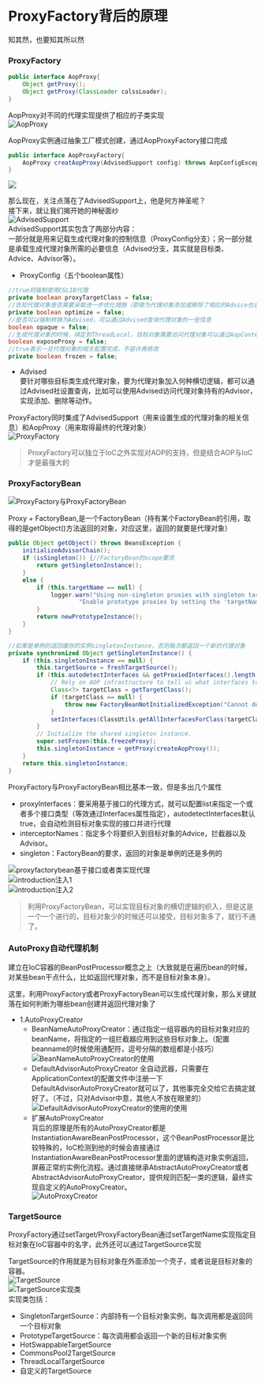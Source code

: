 # ProxyFactory背后的原理  
知其然，也要知其所以然  
### ProxyFactory
```java
public interface AopProxy{
    Object getProxy();
    Object getProxy(ClassLoader calssLoader);
}
```
AopProxy对不同的代理实现提供了相应的子类实现  
![AopProxy](./Image/003/AopProxy.png)  

AopProxy实例通过抽象工厂模式创建，通过AopProxyFactory接口完成  
```java
public interface AopProxyFactory{
    AopProxy creatAopProxy(AdvisedSupport config) throws AopConfigException;//根据AdvisedSupport确定生成什么类型的AopProxy，实际交给DefaultAopProxyFactory实现
}
```
![ ](./Image/003/AopProxyFactory.png)

那么现在，关注点落在了AdvisedSupport上，他是何方神圣呢？  
接下来，就让我们揭开她的神秘面纱  
![AdvisedSupport](./Image/003/AdvisedSupport.png)  
AdvisedSupport其实包含了两部分内容：  
一部分就是用来记载生成代理对象的控制信息（ProxyConfig分支）；另一部分就是承载生成代理对象所需的必要信息（Advised分支，其实就是目标类、Advice、Advisor等）。  

- ProxyConfig（五个boolean属性）  
```java
//true则强制使用CGLIB代理
private boolean proxyTargetClass = false;
//告知代理对象是否需要采取进一步优化措施（即使为代理对象添加或移除了相应的Advice也会被忽略），true则强制使用CGLIB代理
private boolean optimize = false;
//是否可以强制转换为Advised，可以通过Advised查询代理对象的一些信息
boolean opaque = false;
//生成代理对象的时候，绑定到ThreadLocal，目标对象需要访问代理对象可以通过AopContext.currentProxy取得
boolean exposeProxy = false;
//true表示一旦代理对象的相关配置完成，不容许再修改
private boolean frozen = false;
```
- Advised  
要针对哪些目标类生成代理对象，要为代理对象加入何种横切逻辑，都可以通过Advised社设置查询，比如可以使用Advised访问代理对象持有的Advisor，实现添加、删除等动作。

ProxyFactory同时集成了AdvisedSupport（用来设置生成的代理对象的相关信息）和AopProxy（用来取得最终的代理对象）  
![ProxyFactory](./Image/003/ProxyFactory.png)  

>ProxyFactory可以独立于IoC之外实现对AOP的支持，但是结合AOP与IoC才是最强大的  

### ProxyFactoryBean  
![ProxyFactory与ProxyFactoryBean](./Image/003/ProxyFactoryBean.png)  

Proxy + FactoryBean,是一个FactoryBean（持有某个FactoryBean的引用，取得的是getObject()方法返回的对象，对应这里，返回的就要是代理对象）   

```java
public Object getObject() throws BeansException {
    initializeAdvisorChain();
    if (isSingleton()) {//FactoryBean的scope要求
        return getSingletonInstance();
    }
    else {
        if (this.targetName == null) {
            logger.warn("Using non-singleton proxies with singleton targets is often undesirable. " +
                    "Enable prototype proxies by setting the 'targetName' property.");
        }
        return newPrototypeInstance();
    }
}

//如果是单例的返回缓存的实例singletonInstance，否则每次都返回一个新的代理对象
private synchronized Object getSingletonInstance() {
    if (this.singletonInstance == null) {
        this.targetSource = freshTargetSource();
        if (this.autodetectInterfaces && getProxiedInterfaces().length == 0 && !isProxyTargetClass()) {
            // Rely on AOP infrastructure to tell us what interfaces to proxy.
            Class<?> targetClass = getTargetClass();
            if (targetClass == null) {
                throw new FactoryBeanNotInitializedException("Cannot determine target class for proxy");
            }
            setInterfaces(ClassUtils.getAllInterfacesForClass(targetClass, this.proxyClassLoader));
        }
        // Initialize the shared singleton instance.
        super.setFrozen(this.freezeProxy);
        this.singletonInstance = getProxy(createAopProxy());
    }
    return this.singletonInstance;
}
```

ProxyFactory与ProxyFactoryBean相比基本一致，但是多出几个属性  
- proxyInterfaces：要采用基于接口的代理方式，就可以配置list来指定一个或者多个接口类型（等效通过Interfaces属性指定），autodetectInterfaces默认true，会自动检测目标对象实现的接口并进行代理  
- interceptorNames：指定多个将要织入到目标对象的Advice，拦截器以及Advisor。  
- singleton：FactoryBean的要求，返回的对象是单例的还是多例的  


![proxyfactorybean基于接口或者类实现代理](./Image/003/proxyfactorybean基于接口或者类实现代理.png)  
![introduction注入1](./Image/003/introduction注入1.png)  
![introduction注入2](./Image/003/introduction注入2.png)  


>利用ProxyFactoryBean，可以实现目标对象的横切逻辑的织入，但是这是一个一个进行的，目标对象少的时候还可以接受，目标对象多了，就行不通了。  

### AutoProxy自动代理机制  
建立在IoC容器的BeanPostProcessor概念之上（大致就是在遍历bean的时候，对某些bean干点什么，比如返回代理对象，而不是目标对象本身）。  

这里，利用ProxyFactory或者ProxyFactoryBean可以生成代理对象，那么关键就落在如何判断为哪些bean创建并返回代理对象了  

- 1.AutoProxyCreator  
    - BeanNameAutoProxyCreator：通过指定一组容器内的目标对象对应的beanName，将指定的一组拦截器应用到这些目标对象上。（配置beanname的时候使用通配符，逗号分隔的数组都是小技巧）
![BeanNameAutoProxyCreator的使用](./Image/003/BeanNameAutoProxyCreator的使用.png)         
    - DefaultAdvisorAutoProxyCreator
    全自动武器，只需要在ApplicationContext的配置文件中注册一下DefaultAdvisorAutoProxyCreator就可以了，其他事完全交给它去搞定就好了。（不过，只对Advisor中意，其他人不放在眼里的）  
![DefaultAdvisorAutoProxyCreator的使用的使用](./Image/003/DefaultAdvisorAutoProxyCreator的使用.png)       
    - 扩展AutoProxyCreator  
    背后的原理是所有的AutoProxyCreator都是InstantiationAwareBeanPostProcessor，这个BeanPostProcessor是比较特殊的，IoC检测到他的时候会直接通过InstantiationAwareBeanPostProcessor里面的逻辑构造对象实例返回，屏蔽正常的实例化流程。通过直接继承AbstractAutoProxyCreator或者AbstractAdvisorAutoProxyCreator，提供规则匹配一类的逻辑，最终实现自定义的AutoProxyCreator。  
![AutoProxyCreator](./Image/003/AutoProxyCreator.png)  

### TargetSource
ProxyFactory通过setTarget/ProxyFactoryBean通过setTargetName实现指定目标对象在IoC容器中的名字，此外还可以通过TargetSource实现  

TargetSource的作用就是为目标对象在外面添加一个壳子，或者说是目标对象的容器。  
![TargetSource](./Image/003/TargetSource.png)  
![TargetSource实现类](./Image/003/TargetSource实现类.png)  
实现类包括：  
- SingletonTargetSource：内部持有一个目标对象实例，每次调用都是返回同一个目标对象  
- PrototypeTargetSource：每次调用都会返回一个新的目标对象实例    
- HotSwappableTargetSource  
- CommonsPool2TargetSource  
- ThreadLocalTargetSource  
- 自定义的TargetSource



